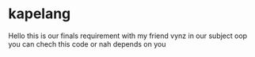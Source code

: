 # kapelang
 Hello this is our finals requirement with my friend vynz in our subject oop you can chech this code or nah depends on you

